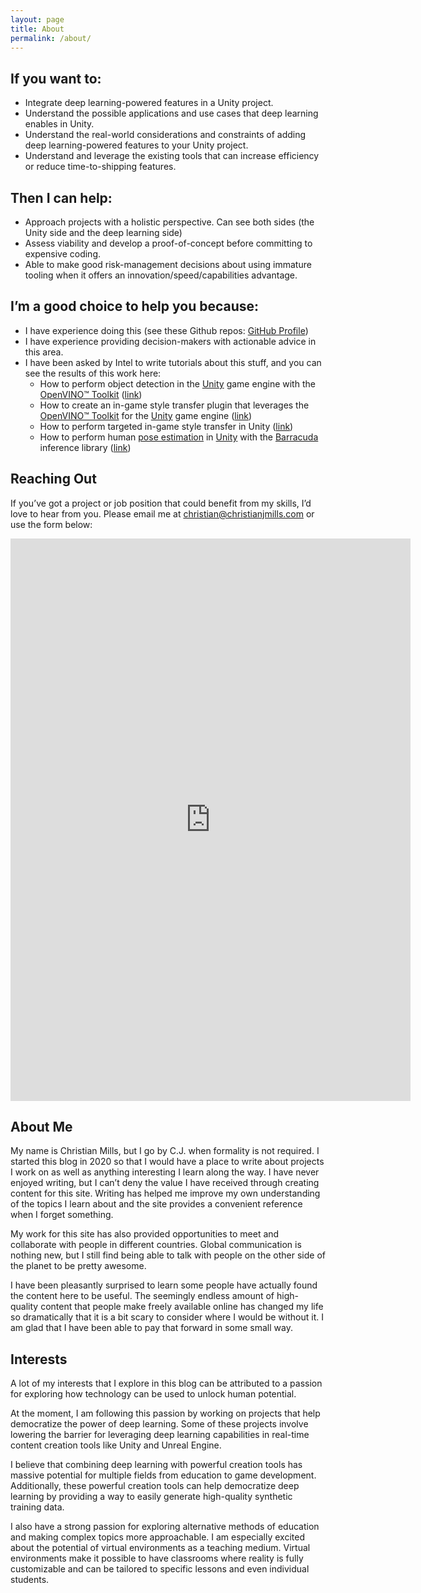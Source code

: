 ```yaml
---
layout: page
title: About
permalink: /about/
---
```




## If you want to:

- Integrate deep learning-powered features in a Unity project.
- Understand the possible applications and use cases that deep learning enables in Unity.
- Understand the real-world considerations and constraints of adding deep learning-powered features to your Unity project.
- Understand and leverage the existing tools that can increase efficiency or reduce time-to-shipping features.



## Then I can help:

- Approach projects with a holistic perspective. Can see both sides (the Unity side and the deep learning side)
- Assess viability and develop a proof-of-concept before committing to expensive coding.
- Able to make good risk-management decisions about using immature tooling when it offers an innovation/speed/capabilities advantage.



## I’m a good choice to help you because:

- I have experience doing this (see these Github repos: [GitHub Profile](https://github.com/cj-mills))
- I have experience providing decision-makers with actionable advice in this area.
- I have been asked by Intel to write tutorials about this stuff, and you can see the results of this work here:
  - How to perform object detection in the [Unity](https://unity.com/) game engine with the [OpenVINO™ Toolkit](https://www.intel.com/content/www/us/en/developer/tools/openvino-toolkit/overview.html) ([link](https://www.intel.com/content/www/us/en/developer/articles/technical/developing-openvino-object-detection-unity-setup.html))
  - How to create an in-game style transfer plugin that leverages the [OpenVINO™ Toolkit](https://www.intel.com/content/www/us/en/developer/tools/openvino-toolkit/overview.html) for the [Unity](https://unity.com/) game engine ([link](https://www.intel.com/content/www/us/en/developer/articles/training/developing-openvino-inferencing-plugin-for-unity.html))
  - How to perform targeted in-game style transfer in Unity ([link](https://www.intel.com/content/www/us/en/developer/articles/training/targeted-in-game-style-transfer-tutorial.html))
  - How to perform human [pose estimation](https://www.fritz.ai/pose-estimation/) in [Unity](https://unity.com/) with the [Barracuda](https://docs.unity3d.com/Packages/com.unity.barracuda@3.0/manual/index.html) inference library ([link](https://christianjmills.com/Barracuda-PoseNet-Tutorial-1/)) 



## Reaching Out

If you’ve got a project or job position that could benefit from my skills, I’d love to hear from you. Please email me at [christian@christianjmills.com](mailto:christian@christianjmills.com) or use the form below:



<iframe src="https://docs.google.com/forms/d/e/1FAIpQLSdcUuir-xOVAVL1hgJb-nP2tylzoOLflSvFC8j3L_MRRG6U7A/viewform?embedded=true" width="640" height="900" frameborder="0" marginheight="0" marginwidth="0">Loading…</iframe>



## About Me

My name is Christian Mills, but I go by C.J. when formality is not required. I started this blog in 2020 so that I would have a place to write about projects I work on as well as anything interesting I learn along the way. I have never enjoyed writing, but I can’t deny the value I have received through creating content for this site. Writing has helped me improve my own understanding of the topics I learn about and the site provides a convenient reference when I forget something.

My work for this site has also provided opportunities to meet and collaborate with people in different countries. Global communication is nothing new, but I still find being able to talk with people on the other side of the planet to be pretty awesome.

I have been pleasantly surprised to learn some people have actually found the content here to be useful. The seemingly endless amount of high-quality content that people make freely available online has changed my life so dramatically that it is a bit scary to consider where I would be without it. I am glad that I have been able to pay that forward in some small way.

## Interests

A lot of my interests that I explore in this blog can be attributed to a passion for exploring how technology can be used to unlock human potential.

At the moment, I am following this passion by working on projects that help democratize the power of deep learning. Some of these projects involve lowering the barrier for leveraging deep learning capabilities in real-time content creation tools like Unity and Unreal Engine.

I believe that combining deep learning with powerful creation tools has massive potential for multiple fields from education to game development. Additionally, these powerful creation tools can help democratize deep learning by providing a way to easily generate high-quality synthetic training data.

I also have a strong passion for exploring alternative methods of education and making complex topics more approachable. I am especially excited about the potential of virtual environments as a teaching medium. Virtual environments make it possible to have classrooms where reality is fully customizable and can be tailored to specific lessons and even individual students.

